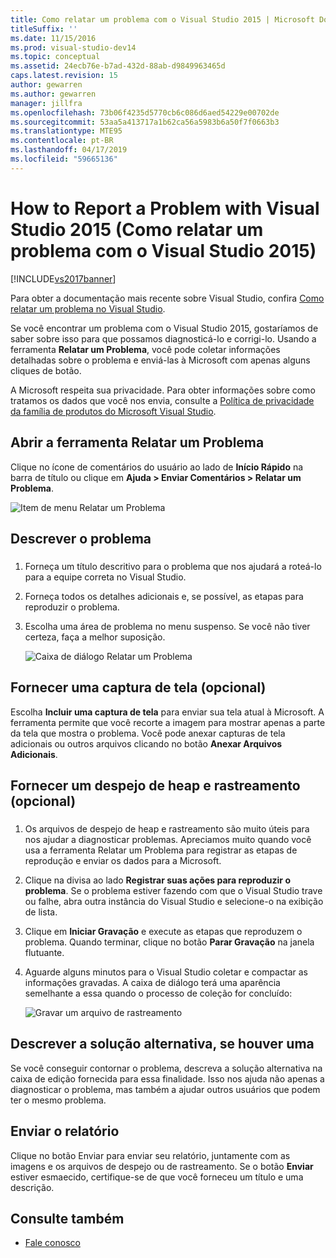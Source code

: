 ```yaml
---
title: Como relatar um problema com o Visual Studio 2015 | Microsoft Docs
titleSuffix: ''
ms.date: 11/15/2016
ms.prod: visual-studio-dev14
ms.topic: conceptual
ms.assetid: 24ecb76e-b7ad-432d-88ab-d9849963465d
caps.latest.revision: 15
author: gewarren
ms.author: gewarren
manager: jillfra
ms.openlocfilehash: 73b06f4235d5770cb6c086d6aed54229e00702de
ms.sourcegitcommit: 53aa5a413717a1b62ca56a5983b6a50f7f0663b3
ms.translationtype: MTE95
ms.contentlocale: pt-BR
ms.lasthandoff: 04/17/2019
ms.locfileid: "59665136"
---
```

# <a name="how-to-report-a-problem-with-visual-studio-2015"></a>How to Report a Problem with Visual Studio 2015 (Como relatar um problema com o Visual Studio 2015)
[!INCLUDE[vs2017banner](../includes/vs2017banner.md)]

Para obter a documentação mais recente sobre Visual Studio, confira [Como relatar um problema no Visual Studio](/visualstudio/ide/how-to-report-a-problem-with-visual-studio).

Se você encontrar um problema com o Visual Studio 2015, gostaríamos de saber sobre isso para que possamos diagnosticá-lo e corrigi-lo.  Usando a ferramenta **Relatar um Problema**, você pode coletar informações detalhadas sobre o problema e enviá-las à Microsoft com apenas alguns cliques de botão.

A Microsoft respeita sua privacidade. Para obter informações sobre como tratamos os dados que você nos envia, consulte a [Política de privacidade da família de produtos do Microsoft Visual Studio](https://www.visualstudio.com/dn948229).

## <a name="open-the-report-a-problem-tool"></a>Abrir a ferramenta Relatar um Problema

Clique no ícone de comentários do usuário ao lado de **Início Rápido** na barra de título ou clique em **Ajuda > Enviar Comentários > Relatar um Problema**.

![Item de menu Relatar um Problema](../ide/media/report-a-problem-menu-item.png "Item de menu Relatar um Problema")

## <a name="describe-the-problem"></a>Descrever o problema

###  <a name="describe_the_problem"></a>

1. Forneça um título descritivo para o problema que nos ajudará a roteá-lo para a equipe correta no Visual Studio.

2. Forneça todos os detalhes adicionais e, se possível, as etapas para reproduzir o problema.

3. Escolha uma área de problema no menu suspenso. Se você não tiver certeza, faça a melhor suposição.

   ![Caixa de diálogo Relatar um Problema](../ide/media/report-a-problem-dialog.png "Caixa de diálogo Relatar um Problema")

## <a name="provide-a-screenshot-optional"></a>Fornecer uma captura de tela (opcional)

Escolha **Incluir uma captura de tela** para enviar sua tela atual à Microsoft. A ferramenta permite que você recorte a imagem para mostrar apenas a parte da tela que mostra o problema. Você pode anexar capturas de tela adicionais ou outros arquivos clicando no botão **Anexar Arquivos Adicionais**.

## <a name="provide-a-trace-and-heap-dump-optional"></a>Fornecer um despejo de heap e rastreamento (opcional)

###  <a name="provide_a_trace_and_heap_dump"></a>

1.  Os arquivos de despejo de heap e rastreamento são muito úteis para nos ajudar a diagnosticar problemas.   Apreciamos muito quando você usa a ferramenta Relatar um Problema para registrar as etapas de reprodução e enviar os dados para a Microsoft.

2.  Clique na divisa ao lado **Registrar suas ações para reproduzir o problema**. Se o problema estiver fazendo com que o Visual Studio trave ou falhe, abra outra instância do Visual Studio e selecione-o na exibição de lista.

3.  Clique em **Iniciar Gravação** e execute as etapas que reproduzem o problema. Quando terminar, clique no botão **Parar Gravação** na janela flutuante.

4.  Aguarde alguns minutos para o Visual Studio coletar e compactar as informações gravadas. A caixa de diálogo terá uma aparência semelhante a essa quando o processo de coleção for concluído:

     ![Gravar um arquivo de rastreamento](../ide/media/record-a-trace-file.png "Gravar um arquivo de rastreamento")

## <a name="describe-the-workaround-if-there-is-one"></a>Descrever a solução alternativa, se houver uma

Se você conseguir contornar o problema, descreva a solução alternativa na caixa de edição fornecida para essa finalidade. Isso nos ajuda não apenas a diagnosticar o problema, mas também a ajudar outros usuários que podem ter o mesmo problema.

## <a name="submit-the-report"></a>Enviar o relatório

Clique no botão Enviar para enviar seu relatório, juntamente com as imagens e os arquivos de despejo ou de rastreamento. Se o botão **Enviar** estiver esmaecido, certifique-se de que você forneceu um título e uma descrição.

## <a name="see-also"></a>Consulte também

- [Fale conosco](../ide/talk-to-us.md)
